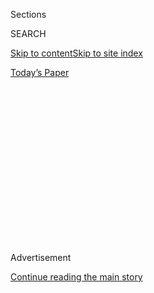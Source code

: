 <div id="app">

<div>

<div>

<div>

<div class="NYTAppHideMasthead css-1q2w90k e1suatyy0">

<div class="section css-ui9rw0 e1suatyy2">

<div class="css-eph4ug er09x8g0">

<div class="css-6n7j50">

</div>

<span class="css-1dv1kvn">Sections</span>

<div class="css-10488qs">

<span class="css-1dv1kvn">SEARCH</span>

</div>

[Skip to content](#site-content)[Skip to site
index](#site-index)

</div>

<div class="css-10698na e1huz5gh0">

</div>

</div>

<div id="masthead-bar-one" class="section hasLinks css-15hmgas e1csuq9d3">

<div class="css-uqyvli e1csuq9d0">

</div>

<div class="css-1uqjmks e1csuq9d1">

</div>

<div class="css-9e9ivx">

[](https://myaccount.nytimes3xbfgragh.onion/auth/login?response_type=cookie&client_id=vi)

</div>

<div class="css-1bvtpon e1csuq9d2">

[Today’s
Paper](https://www.nytimes3xbfgragh.onion/section/todayspaper)

</div>

</div>

</div>

</div>

<div data-aria-hidden="false">

<div id="site-content" data-role="main">

<div>

<div class="css-1aor85t" style="opacity:0.000000001;z-index:-1;visibility:hidden">

<div class="css-1hqnpie">

<div class="css-epjblv">

<span class="css-17xtcya">[Opinion](/section/opinion)</span><span class="css-x15j1o">|</span><span class="css-fwqvlz">What
Years of Emails and Texts Reveal About Your Friendly Tech
Companies</span>

</div>

<div class="css-k008qs">

<div class="css-1iwv8en">

<span class="css-18z7m18"></span>

<div>

</div>

</div>

<span class="css-1n6z4y">https://nyti.ms/3k9Z3ne</span>

<div class="css-1705lsu">

<div class="css-4xjgmj">

<div class="css-4skfbu" data-role="toolbar" data-aria-label="Social Media Share buttons, Save button, and Comments Panel with current comment count" data-testid="share-tools">

  - 
  - 
  - 
  - 
    
    <div class="css-6n7j50">
    
    </div>

  - 
  - 

</div>

</div>

</div>

</div>

</div>

</div>

<div id="NYT_TOP_BANNER_REGION" class="css-13pd83m">

</div>

<div id="top-wrapper" class="css-1sy8kpn">

<div id="top-slug" class="css-l9onyx">

Advertisement

</div>

[Continue reading the main
story](#after-top)

<div class="ad top-wrapper" style="text-align:center;height:100%;display:block;min-height:250px">

<div id="top" class="place-ad" data-position="top" data-size-key="top">

</div>

</div>

<div id="after-top">

</div>

</div>

<div>

<div class="css-v5btjw etb61u70">

<div class="css-v05ibm etb61u71">

[Opinion](/section/opinion)

</div>

</div>

<div id="sponsor-wrapper" class="css-1hyfx7x">

<div id="sponsor-slug" class="css-19vbshk">

Supported by

</div>

[Continue reading the main
story](#after-sponsor)

<div id="sponsor" class="ad sponsor-wrapper" style="text-align:center;height:100%;display:block">

</div>

<div id="after-sponsor">

</div>

</div>

<div class="css-186x18t">

</div>

<div class="css-1vkm6nb ehdk2mb0">

# What Years of Emails and Texts Reveal About Your Friendly Tech Companies

</div>

Theatrics distracted from the real payoff of the congressional hearings:
the subpoenaed documents.

<div class="css-18e8msd">

<div class="css-vp77d3 epjyd6m0">

<div class="css-1p10dcb ey68jwv0" data-aria-hidden="true">

[![Tim
Wu](https://static01.graylady3jvrrxbe.onion/images/2017/04/05/opinion/tim-wu/tim-wu-thumbLarge-v4.jpg
"Tim Wu")](https://www.nytimes3xbfgragh.onion/by/tim-wu)

</div>

<div class="css-1baulvz">

By [<span class="css-1baulvz last-byline" itemprop="name">Tim
Wu</span>](https://www.nytimes3xbfgragh.onion/by/tim-wu)

<div class="css-8atqhb">

Mr. Wu is the author of “The Curse of Bigness: Antitrust in the New
Gilded Age.”

</div>

</div>

</div>

  - Aug. 4,
    2020

  - 
    
    <div class="css-4xjgmj">
    
    <div class="css-d8bdto" data-role="toolbar" data-aria-label="Social Media Share buttons, Save button, and Comments Panel with current comment count" data-testid="share-tools">
    
      - 
      - 
      - 
      - 
        
        <div class="css-6n7j50">
        
        </div>
    
      - 
      - 
    
    </div>
    
    </div>

</div>

<div class="css-79elbk" data-testid="photoviewer-wrapper">

<div class="css-z3e15g" data-testid="photoviewer-wrapper-hidden">

</div>

<div class="css-1a48zt4 ehw59r15" data-testid="photoviewer-children">

![<span class="css-cnj6d5 e1z0qqy90" itemprop="copyrightHolder"><span class="css-1ly73wi e1tej78p0">Credit...</span><span><span>Denis
Charlet/Agence France-Presse — Getty
Images</span></span></span>](https://static01.graylady3jvrrxbe.onion/images/2020/08/05/opinion/05Wu/04Wu-articleLarge.jpg?quality=75&auto=webp&disable=upscale)

</div>

</div>

</div>

<div class="section meteredContent css-1r7ky0e" name="articleBody" itemprop="articleBody">

<div class="css-1fanzo5 StoryBodyCompanionColumn">

<div class="css-53u6y8">

The spectacle of the chief executives of Amazon, Apple, Facebook and
Google’s parent testifying before Congress last week made for good TV
drama. Yet the theatrics of the showdown distracted from the real payoff
of the hearings: the [accompanying
cache](https://judiciary.house.gov/online-platforms-and-market-power/)
of subpoenaed emails and texts from the past decade and a half. These
documents provide compelling evidence — long rumored but seldom
established — that the companies, especially Facebook and Amazon, in
their rise to dominance did not always play by the rules and apparently
violated antitrust laws.

Both public opinion and American law distinguish between two kinds of
dominant company. The first is the monopoly fairly held: a corporation
like Ford Motor that achieves dominance by virtue of its incomparable
greatness. The second, its evil doppelgänger, is the company that
achieves dominance unfairly — for instance, by suffocating or absorbing
would-be challengers.

The Big Tech companies insist that their rise to power has been the
first story, a saga of ingenuity and courage, and that their market
dominance is a byproduct of continued excellence. They may be giants,
the story goes, but they are friendly giants. Their immense size and
power is simply what is necessary to offer users the best possible
services.

The subpoenaed documents destroy that narrative. No one can deny that
these are well-run companies, loaded with talent, and that each at some
point offered something great. But it appears that without illegal
maneuvers — without, above all, the anticompetitive buying of potential
rivals — there might be no Big Tech, but rather a much wider array of
smaller, better, more specialized tech companies.

</div>

</div>

<div class="css-1fanzo5 StoryBodyCompanionColumn">

<div class="css-53u6y8">

Exhibit A is Facebook, whose documents are the most damning. Emails from
Mark Zuckerberg, its chief executive, strongly suggest that since about
2008 he has had a method for controlling what in a 2012 email he called
[“nascent”
companies](https://papers.ssrn.com/sol3/papers.cfm?abstract_id=3624058)
that posed “very disruptive” threats to Facebook. His method has been
the buyout or the aggressive cloning of features to compel a company to
sell itself to Facebook. He foresaw that there would be a limited number
of “social mechanics,” or areas of innovation in social media, each of
which would have one winner. “Instagram can hurt us,” he wrote in 2012,
right before acquiring the company and eliminating the threat that its
photo- and video-sharing technology posed to Facebook.

Amazon doesn’t come off much better. Its documents show an apparent
willingness to lose money to keep competitors under water. Early on,
because of low pricing, Amazon lost more than $200 million from diaper
products in a single month. It ran its chief competitor, Quidsi, into
the ground. (Quidsi owned Diapers.com.) Then Amazon bought the weakened
company. This approach, like Facebook’s acquiring of competitors, is how
John D. Rockefeller built up Standard Oil in the 1870s. It’s “join us —
or face extermination.” Likewise, Amazon has admitted to sometimes
selling its smart speaker, Echo, below cost, presumably on the theory
that collecting huge amounts of data on users and securing direct access
to their homes will present an insurmountable barrier to potential
rivals.

Then there’s Google. In the company’s early days, its documents suggest,
its executives had little interest in YouTube as a product, but they
feared its rise would threaten Google’s monopoly on search. The answer?
Once again, buy away the problem — rather than compete to see who can
offer users the best service. Google purchased YouTube in 2006 for $1.65
billion.

The picture that emerges from these documents is not one of steady
entrepreneurial brilliance. Rather, at points where they might have been
vulnerable to hotter, newer start-ups, Big Tech companies have managed
to avoid the rigors of competition. Their two main tools — buying their
way out of the problem and a willingness to lose money — are both made
possible by sky-high Wall Street valuations, which go only higher with
acquisitions of competitors, fueling a cycle of enrichment and
consolidation of power. As Mr. Zuckerberg bluntly boasted in an email,
because of its immense wealth Facebook “can likely always just buy any
competitive start-ups.”

The greater scandal here may be that the federal government has let
these companies get away with this. Dazzled by the mythology of Silicon
Valley and blinded by a fixation with economic price theory (which
suggested that the only potential problem with an acquisition would be
an increase in prices paid by consumers), the government in the 2010s
allowed more than 500 start-up acquisitions to go unchallenged. This
hands-off approach effectively gave tech executives a green light to
consolidate the industry.

</div>

</div>

<div class="css-1fanzo5 StoryBodyCompanionColumn">

<div class="css-53u6y8">

The antitrust subcommittee that held last week’s hearings may be helping
shake the law out of a long slumber, but the hearings will be little
more than Kabuki theater unless legal complaints are filed and
anticompetitive mergers are stopped. It may be profitable and savvy to
eliminate rivals to maintain a monopoly, but it remains illegal in this
country under the Sherman Antitrust Act and Standard Oil v. United
States. Unless we re-establish that legal fact, Big Tech will continue
to fight dirty and keep on winning.

Tim Wu ([@superwuster](https://twitter.com/superwuster)) is a law
professor at Columbia University, a contributing Opinion writer and the
author, most recently, of “The Curse of Bigness: Antitrust in the New
Gilded Age.”

*The Times is committed to publishing* [*a diversity of
letters*](https://www.nytimes3xbfgragh.onion/2019/01/31/opinion/letters/letters-to-editor-new-york-times-women.html)
*to the editor. We’d like to hear what you think about this or any of
our articles. Here are some*
[*tips*](https://help.nytimes3xbfgragh.onion/hc/en-us/articles/115014925288-How-to-submit-a-letter-to-the-editor)*.
And here’s our email:*
[*letters@NYTimes.com*](mailto:letters@NYTimes.com)*.*

*Follow The New York Times Opinion section on*
[*Facebook*](https://www.facebookcorewwwi.onion/nytopinion)*,* [*Twitter
(@NYTopinion)*](http://twitter.com/NYTOpinion) *and*
[*Instagram*](https://www.instagram.com/nytopinion/)*.*

</div>

</div>

</div>

<div>

</div>

<div>

</div>

<div>

</div>

<div>

<div id="bottom-wrapper" class="css-1ede5it">

<div id="bottom-slug" class="css-l9onyx">

Advertisement

</div>

[Continue reading the main
story](#after-bottom)

<div id="bottom" class="ad bottom-wrapper" style="text-align:center;height:100%;display:block;min-height:90px">

</div>

<div id="after-bottom">

</div>

</div>

</div>

</div>

</div>

## Site Index

<div>

</div>

## Site Information Navigation

  - [© <span>2020</span> <span>The New York Times
    Company</span>](https://help.nytimes3xbfgragh.onion/hc/en-us/articles/115014792127-Copyright-notice)

<!-- end list -->

  - [NYTCo](https://www.nytco.com/)
  - [Contact
    Us](https://help.nytimes3xbfgragh.onion/hc/en-us/articles/115015385887-Contact-Us)
  - [Work with us](https://www.nytco.com/careers/)
  - [Advertise](https://nytmediakit.com/)
  - [T Brand Studio](http://www.tbrandstudio.com/)
  - [Your Ad
    Choices](https://www.nytimes3xbfgragh.onion/privacy/cookie-policy#how-do-i-manage-trackers)
  - [Privacy](https://www.nytimes3xbfgragh.onion/privacy)
  - [Terms of
    Service](https://help.nytimes3xbfgragh.onion/hc/en-us/articles/115014893428-Terms-of-service)
  - [Terms of
    Sale](https://help.nytimes3xbfgragh.onion/hc/en-us/articles/115014893968-Terms-of-sale)
  - [Site
    Map](https://spiderbites.nytimes3xbfgragh.onion)
  - [Help](https://help.nytimes3xbfgragh.onion/hc/en-us)
  - [Subscriptions](https://www.nytimes3xbfgragh.onion/subscription?campaignId=37WXW)

</div>

</div>

</div>

</div>
